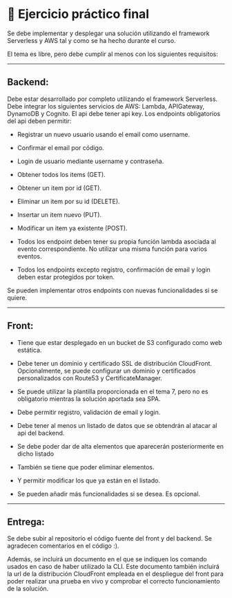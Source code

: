 # 📓 Ejercicio práctico final

Se debe implementar y desplegar una solución utilizando el framework Serverless y AWS tal y como se ha hecho durante el curso.

El tema es libre, pero debe cumplir al menos con los siguientes requisitos:

<hr>

## Backend:
Debe estar desarrollado por completo utilizando el framework Serverless.
Debe integrar los siguientes servicios de AWS: Lambda, APIGateway, DynamoDB y Cognito.
El api debe tener api key.
Los endpoints obligatorios del api deben permitir:
- Registrar un nuevo usuario usando el email como username.

- Confirmar el email por código.

- Login de usuario mediante username y contraseña.

- Obtener todos los items (GET).

- Obtener un item por id (GET).

- Eliminar un item por su id (DELETE).

- Insertar un item nuevo (PUT).

- Modificar un item ya existente (POST).

- Todos los endpoint deben tener su propia función lambda asociada al evento correspondiente. No utilizar una misma función para varios eventos.

- Todos los endpoints excepto registro, confirmación de email y login deben estar protegidos por token.

Se pueden implementar otros endpoints con nuevas funcionalidades si se quiere.

<hr>

## Front:

- Tiene que estar desplegado en un bucket de S3 configurado como web estática.

- Debe tener un dominio y certificado SSL de distribución CloudFront.
Opcionalmente, se puede configurar un dominio y certificados personalizados con Route53 y CertificateManager.

- Se puede utilizar la plantilla proporcionada en el tema 7, pero no es obligatorio mientras la solución aportada sea SPA.

- Debe permitir registro, validación de email y login.

- Debe tener al menos un listado de datos que se obtendrán al atacar al api del backend.

- Se debe poder dar de alta elementos que aparecerán posteriormente en dicho listado

- También se tiene que poder eliminar elementos.

- Y permitir modificar los que ya están en el listado.

- Se pueden añadir más funcionalidades si se desea. Es opcional.

<hr>

## Entrega:

Se debe subir al repositorio el código fuente del front y del backend. Se agradecen comentarios en el código :).

Además, se incluirá un documento en el que se indiquen los comando usados en caso de haber utilizado la CLI. Este documento también incluirá la url de la distribución CloudFront empleada en el despliegue del front para poder realizar una prueba en vivo y comprobar el correcto funcionamiento de la solución.
